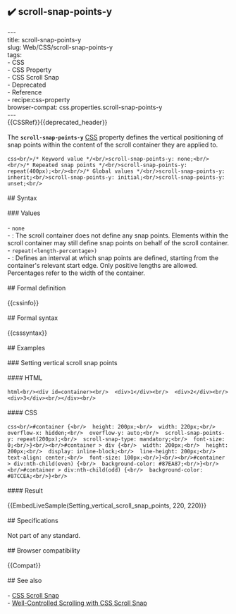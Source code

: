 ## ✔️ scroll-snap-points-y 
 ---<br/>title: scroll-snap-points-y<br/>slug: Web/CSS/scroll-snap-points-y<br/>tags:<br/>  - CSS<br/>  - CSS Property<br/>  - CSS Scroll Snap<br/>  - Deprecated<br/>  - Reference<br/>  - recipe:css-property<br/>browser-compat: css.properties.scroll-snap-points-y<br/>---<br/>{{CSSRef}}{{deprecated_header}}<br/><br/>The **`scroll-snap-points-y`** [CSS](/en-US/docs/Web/CSS) property defines the vertical positioning of snap points within the content of the scroll container they are applied to.<br/><br/>```css<br/>/* Keyword value */<br/>scroll-snap-points-y: none;<br/><br/>/* Repeated snap points */<br/>scroll-snap-points-y: repeat(400px);<br/><br/>/* Global values */<br/>scroll-snap-points-y: inherit;<br/>scroll-snap-points-y: initial;<br/>scroll-snap-points-y: unset;<br/>```<br/><br/>## Syntax<br/><br/>### Values<br/><br/>- `none`<br/>  - : The scroll container does not define any snap points. Elements within the scroll container may still define snap points on behalf of the scroll container.<br/>- `repeat(<length-percentage>)`<br/>  - : Defines an interval at which snap points are defined, starting from the container's relevant start edge. Only positive lengths are allowed. Percentages refer to the width of the container.<br/><br/>## Formal definition<br/><br/>{{cssinfo}}<br/><br/>## Formal syntax<br/><br/>{{csssyntax}}<br/><br/>## Examples<br/><br/>### Setting vertical scroll snap points<br/><br/>#### HTML<br/><br/>```html<br/><div id=container><br/>  <div>1</div><br/>  <div>2</div><br/>  <div>3</div><br/></div><br/>```<br/><br/>#### CSS<br/><br/>```css<br/>#container {<br/>  height: 200px;<br/>  width: 220px;<br/>  overflow-x: hidden;<br/>  overflow-y: auto;<br/>  scroll-snap-points-y: repeat(200px);<br/>  scroll-snap-type: mandatory;<br/>  font-size: 0;<br/>}<br/><br/>#container > div {<br/>  width: 200px;<br/>  height: 200px;<br/>  display: inline-block;<br/>  line-height: 200px;<br/>  text-align: center;<br/>  font-size: 100px;<br/>}<br/><br/>#container > div:nth-child(even) {<br/>  background-color: #87EA87;<br/>}<br/><br/>#container > div:nth-child(odd) {<br/>  background-color: #87CCEA;<br/>}<br/>```<br/><br/>#### Result<br/><br/>{{EmbedLiveSample(Setting_vertical_scroll_snap_points, 220, 220)}}<br/><br/>## Specifications<br/><br/>Not part of any standard.<br/><br/>## Browser compatibility<br/><br/>{{Compat}}<br/><br/>## See also<br/><br/>- [CSS Scroll Snap](/en-US/docs/Web/CSS/CSS_Scroll_Snap)<br/>- [Well-Controlled Scrolling with CSS Scroll Snap](https://web.dev/css-scroll-snap/)<br/>